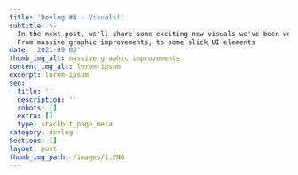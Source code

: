 ```yaml
---
title: 'Devlog #4 - Visuals!'
subtitle: >-
  In the next post, we'll share some exciting new visuals we've been working on.
  From massive graphic improvements, to some slick UI elements
date: '2021-09-03'
thumb_img_alt: massive graphic improvements
content_img_alt: lorem-ipsum
excerpt: lorem-ipsum
seo:
  title: ''
  description: ''
  robots: []
  extra: []
  type: stackbit_page_meta
category: devlog
Sections: []
layout: post
thumb_img_path: /images/1.PNG
---
```

